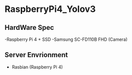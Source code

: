 # RaspberryPi4_Yolov3

## HardWare Spec
  -Raspberry Pi 4 + SSD
  -Samsung SC-FD110B FHD (Camera)
## Server Envrionment
  - Rasbian (Raspberry Pi 4)
